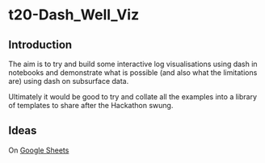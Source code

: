 # t20-Dash_Well_Viz

## Introduction
The aim is to try and build some interactive log visualisations using dash in notebooks and demonstrate what is possible (and also what the limitations are) using dash on subsurface data. 

Ultimately it would be good to try and collate all the examples into a library of templates to share after the Hackathon swung.


## Ideas
On [Google Sheets](https://docs.google.com/spreadsheets/d/1gieWb1a5SLRJ-7yi7D5vFpQzgGGNCmgcwziRxeb_wYc/edit#gid=0)
